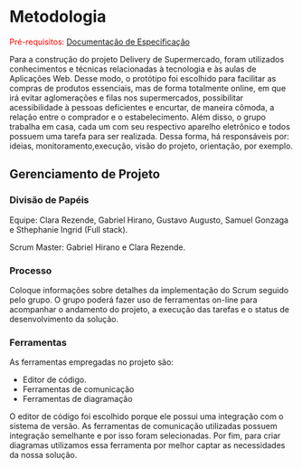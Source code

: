 
# Metodologia

<span style="color:red">Pré-requisitos: <a href="2-Especificação do Projeto.md"> Documentação de Especificação</a>

Para a construção do projeto Delivery de Supermercado, foram utilizados conhecimentos e técnicas relacionadas à tecnologia e às aulas de Aplicações Web. Desse modo, o protótipo foi escolhido para facilitar as compras de produtos essenciais, mas de forma totalmente online, em que irá evitar aglomerações e filas nos supermercados, possibilitar acessibilidade à pessoas deficientes e encurtar, de maneira cômoda, a relação entre o comprador e o estabelecimento. Além disso, o grupo trabalha em casa, cada um com seu respectivo aparelho eletrônico e todos possuem uma tarefa para ser realizada. Dessa forma, há responsáveis por: ideias, monitoramento,execução, visão do projeto, orientação, por exemplo. 


## Gerenciamento de Projeto

### Divisão de Papéis

Equipe: Clara Rezende, Gabriel Hirano, Gustavo Augusto, Samuel Gonzaga e Sthephanie Ingrid (Full stack).

Scrum Master: Gabriel Hirano e Clara Rezende. 


### Processo

Coloque  informações sobre detalhes da implementação do Scrum seguido pelo grupo. O grupo poderá fazer uso de ferramentas on-line para acompanhar o andamento do projeto, a execução das tarefas e o status de desenvolvimento da solução.
 


### Ferramentas

As ferramentas empregadas no projeto são:

- Editor de código.
- Ferramentas de comunicação
- Ferramentas de diagramação

O editor de código foi escolhido porque ele possui uma integração com o
sistema de versão. As ferramentas de comunicação utilizadas possuem
integração semelhante e por isso foram selecionadas. Por fim, para criar
diagramas utilizamos essa ferramenta por melhor captar as
necessidades da nossa solução.
